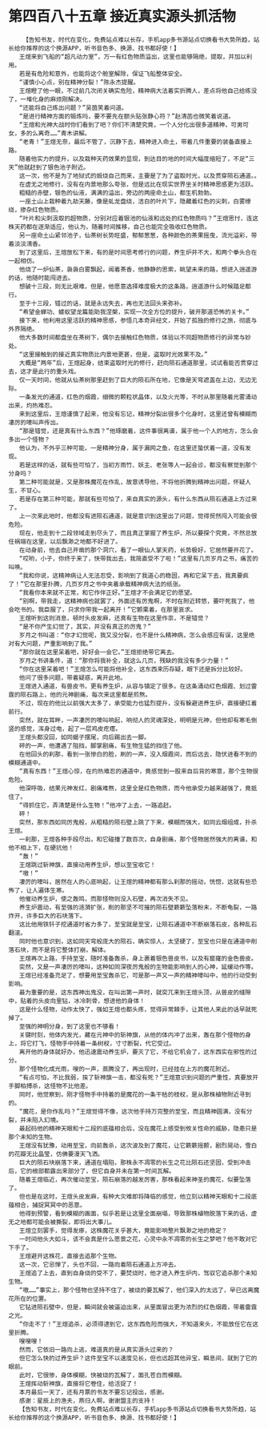 # 第四百八十五章 接近真实源头抓活物
        【告知书友，时代在变化，免费站点难以长存，手机app多书源站点切换看书大势所趋，站长给你推荐的这个换源APP，听书音色多、换源、找书都好使！】
       王煊来到飞船的“超凡动力室”，万一有红色物质溢出，这里也能够隔绝，提取，并加以利用。
       若是有危险和意外，也能将这个舱室解除，保证飞船整体安全。
       “谨慎小心点，别在精神分裂！”陈永杰提醒。
       王煊瞪了他一眼，不过前几次闭关确实危险，精神病大法着实折腾人，差点将他自己给练没了，一堆化身的麻烦刚解决。
       “还能将自己练出问题？”吴茵笑着问道。
       “是进行精神方面的锻炼吗，要不要先在额头贴张静心符？”赵清菡也微笑着说道。
       “王煊和光神大战时你们看到了吧？你们不清楚究竟，一个人分化出很多道精神，可男可女，多的么离奇……”青木讲解。
       “老青！”王煊无奈，最后不管了，沉静下去，精神进入命土，带着几件重要的装备直接上路。
       随着他实力的提升，以及栽种天药效果的显现，到达目的地的时间大幅度缩短了，不足“三天”他就赶到了银色池子附近。
       这一次，他不是为了地狱式的煅烧自己而来，主要是了为了盗取时光，以及贯穿陨石通道。。
       在虚无之地修行，没有在内景地那么夸张，但是远比在现实世界坐关时精神思感更为活跃。
       粗糙的赤壁，银色的仙液，满满的溢出，旁边的两座命土山，都生机勃勃。
       一座土山上栽种着九劫天藤，像是虬龙盘绕，洁白的叶片下，隐藏着红色的尖刺，白雾缭绕，掺杂红色物质。
       “叶片和尖刺汲取的超物质，分别对应着银池的仙液和远处的红色物质吗？”王煊思忖，连这株天药都在逐渐适应，他认为，随着时间推移，自己也能完全吸收红色物质。
       另一座命土山紧邻池子，仙茶树长势旺盛，郁郁葱葱，各种颜色的茶果摇曳，流光溢彩，带着淡淡清香。
       到了这里后，王煊放松下来，有的是时间思考修行的问题，养生炉并不大，和两个拳头合在一起相仿。
       他烧了一炉仙茶，袅袅白雾飘起，闻着茶香，他静静的思索，眺望未来的路，想进入逍遥游的话，他随时能闯进去。
       想破十三段，则无比艰难，但是，他愿意选择难度极大的这条路，逍遥游什么时候踏足都行。
       至于十三段，错过的话，就是永远失去，再也无法回头来弥补。
       “希望金蝉功、蝼蚁望龙篇能助我涅槃，实现一次全方位的提升，破开那道恐怖的关卡。”
       接下来，他利用这里活跃的精神思感，参悟几本奇异经文，开始了孤独的修行之旅，彻底与外界隔绝。
       他大多数时间都盘坐在茶树下，偶尔去接触红色物质，体验以不同超物质修行的异常与妙处。
       “这里接触到的接近真实物质比内景地更甚，但是，盗取时光效果不及。”
       大概是“两年”后，王煊起身，结束盗取时光的修行，赶向陨石通道那里，试试看能否贯穿过去，这才是此行的重头戏。
       仅一天时间，他就从仙茶树那里赶到了巨大的陨石所在地，它像是天穹遮盖在上边，无边无际。
       一条发光的通道，红色的烟霞，细微的颗粒状晶体，以及火光等，不时从那里随着光雾涌动出来，灼热难忍。
       来到这里后，王煊谨慎了起来，他没有忘记，精神分裂出很多个化身时，这里还曾有模糊而凄厉的嚎叫声传出。
       “那是错觉，还是真有什么东西？”他琢磨着，这件事很离谱，属于他一个人的地方，怎么会多出一个怪物？
       他认为，不外乎三种可能，一是精神分身，属于漏网之鱼，在这里还蛰伏着一道，没有发现。
       若是这样的话，就有些可怕了，当初方雨竹、妖主、老张等人一起会诊，都没有察觉到那个分身吗？
       第二种可能就是，又是那株魔花在作乱，故意诱导他，不将他折腾到精神出问题，怀疑人生，不甘心。
       若是存在第三种可能，那就有些可怕了，来自真实的源头，有什么东西从陨石通道上方过来了。
       上一次来此地时，他都没有进陨石通道，就是意识到这里出了问题，觉得贸然闯入可能会很危险。
       现在，他走到十二段领域走到尽头了，而且真正掌握了养生炉，所以要探个究竟，不然总放任祸端在这里，以后飘渺之地都不好进了。
       在动身前，他去自己开凿的那个洞穴，看了一眼仙人掌天药，长势极好，它居然要开花了。
       “哎哟，小子，你终于来了，快带我出去，我简直受不了啦！”这里有几页岁月之书，痛苦的叫唤。
       “我和你说，这精神病让人无法忍受，影响到了我道心的稳固，再和它呆下去，我真要疯了！”它在那里扑腾，几页岁月之书中夹着承载精神病大法的纸张。
       “我看你本来就不正常，和它作伴正好。”王煊才不会满足它的愿望。
       “别啊，带我走，这精神病也就罢了，外面还有厉鬼啊，不时在附近转悠，要吓死我了，他会吃书的。我臣服了，只求你带我一起离开！”它颤栗着，在那里哀求。
       王煊听到这则消息，顿时头皮发麻，还真有生物在这里作祟，不是错觉？
       “是不你产生幻觉了，其实，并没有真正的厉鬼？”
       岁月之书叫道：“你才幻觉呢，我又没分裂，也不是什么精神病，怎么会感应有误，这里绝对有大问题，严重影响到了我。”
       “那你就在这里呆着吧，好好会一会它。”王煊拒绝带它离去。
       岁月之书讲条件，道：“那你将我补全，就这么几页，残缺的我没有多少力量！”
       “你在这里呆着吧！”王煊怎么可能将他补全，这东西来历存疑，眼下还是拆分比较好。
       他问了很多问题，带着疑惑，离开此地。
       王煊进入通道，有兽皮书，更有养生炉，从容与镇定了很多。在这条涌动红色烟霞、划过雷霆的陨石路上，他的元神剧痛，每次来这里都是煎熬。
       不过，现在的他比以前强大太多了，承受能力也猛烈提升，没有躲避进养生炉，直接硬扛着前行。
       突然，就在耳畔，一声凄厉的嚎叫响起，响彻人的灵魂深处，明明是元神，但他却有寒毛倒竖的感觉，浑身过电，起了一层鸡皮疙瘩。
       王煊头都没回，如同蝎子摆尾，向后踢出去一脚。
       砰的一声，他遭遇了阻挡，脚掌剧痛，有生物生猛的挡住了他。
       在他回头的刹那，看到一张惨白的脸，刷的一声，没入烟霞间，而后远去，隐伏进看不到的模糊通道中。
       “真有东西！”王煊心惊，在灼热难忍的通道中，竟感觉到一股来自后背的寒意，那个生物很危险。
       他深呼吸，结果元神发红，剧痛难熬，这里全是红色物质，而今他承受力越来越强了，竟抵住了。
       “得抓住它，弄清楚是什么生物！”他冲了上去，一路追赶。
       砰！
       突然，那东西如同厉鬼般，从粗糙的陨石壁上跳了下来，模糊而强大，如同云烟组成，扑杀王煊。
       一刹那，王煊各种手段尽出，和它碰撞了数百次，自身剧痛，那个怪物居然强大的离谱，和他不相上下，在硬抗他！
       “轰！”
       王煊跳过斩神旗，直接动用养生炉，想以至宝收它！
       “嗷！”
       凄厉的嚎叫，居然在人的心底响起，让王煊的精神都有那么刹那的摇动，恍惚，这就有些恐怖了，让人遍体生寒。
       他催动养生炉，使之轰鸣，而那怪物则没入石壁，再次消失不见。
       养生炉震动，有至强的涟漪扩张，削的那坚不可摧的陨石壁簌簌坠落粉末，不断龟裂，一路炸开，许多巨大的石块落下。
       这比他用铁钎子挖通道时省力多了，至宝就是至宝，让陨石通道中不断崩落石皮，各种乱石翻滚。
       同时他也意识到，这如同天穹般庞大的陨石，确实惊人，太坚硬了，至宝也只是在通道中削落石块，而不是将它整体打崩，解体。
       王煊再次上路，手持至宝，随时准备轰杀，身上裹着银色兽皮书，以及有窟窿的金色兽皮。
       突然，又是一声凄厉的嚎叫，这种如同深夜厉鬼般的生物能影响到人的心神，延缓动作等。
       王煊已经准备充足了，想要用至宝轰杀它，可是那一声又一声的精神嚎叫中，他的行动受到影响。
       最为重要的是，这东西神出鬼没，在叫出第一声时，就突兀来到王煊头顶，从兽皮的缝隙中，贴着的头皮向里钻，冰冷刺骨，想进他的身体！
       这是什么怪物，动作太快了，强如王煊也都头疼，觉得异常棘手，让其他人来此的话早就死掉了。
       至强的神明分身，到了这里也不够看！
       关键时刻，他体内发光，藏在元神中的斩神旗，从他的体内冲了出来，轰在那个怪物的身上，将它打飞，怪物手中持着一条树杈，寸寸断裂，代它受过。
       离开他的身体就好办，他迅速震动养生炉，要灭了它，不给它机会了，这东西实在邪性的过分。
       那个怪物化成光雨，嗖的一声，蒸腾没了，再出现时，已经挂在上方的魔花附近。
       “有点可怕，不比我弱，挨了斩神旗一击，都没有死？”王煊意识到问题的严重性，真要放开手脚柏搏杀，这怪物不比他差。
       同时，他觉察到，刚才怪物手中持着的是魔花的一条干枯的枝杈，是从那株植物附近寻到的。
       “魔花，是你作乱吗？”王煊觉得不像，这次他手持万完整的至宝，而且精神圆满，没有分裂，并未陷入幻境。
       最起码他的精神天眼和十二段的底蕴相合后，没在魔花上感受到攸关性命的威胁，隐患只是那个未知的生物。
       王煊没有犹豫，动用至宝，向前轰杀，这次波及到了魔花，让它簌簌摇颤，剧烈晃动，雪白的花瓣无比晶莹，仿佛要漫天飞洒。
       巨大的陨石块崩落下来，通道在塌陷，那株永不凋零的长生之花比陨石还坚固，受到冲击后，它的根部都露出来部分了，但它自身并未在第一时间瓦解。
       随着王煊临近，再次催动至宝，陨石崩落的越发厉害，那株看起来神圣的魔花，似要坠落了。
       但也是在这时，王煊头皮发麻，有种大灾难即将降临的感觉，他立刻以精神天眼和十二段底蕴相合，捕捉冥冥中的恶意。
       他得到预警，看到模糊的画面，似乎若是让这里全面崩塌，导致那株植物脱落下来的话，虚无之地都可能会被撕裂，即将出大事儿。
       王煊立刻罢手，觉得发瘆，这株魔花关乎甚大，竟能影响整片飘渺之地的稳定？
       一时间他头大如斗，该不会真是什么愿景之花，心灵中永不凋零的长生之梦吧？他不敢对它下手了。
       王煊避开这株花，直接去追那个生物。
       这一次，它忌惮了，头也不回，一路向着陨石通道上方冲去。
       王煊追了上去，直到自身烧的受不了，要焚烧时，他才进入养生炉内，驾驭它追杀那个未知生物。
       “嗷……”事实上，那个怪物也坚持不住了，被烧的要瓦解了，他们深入的太远了，早已远离魔花所在的位置。
       它钻进陨石壁中，但是，瞬间就会被逼迫出来，从里面冒出更为浓烈的红色烟霞，带着雷霆之光。
       “你走不了！”王煊追杀，必须得逮到它，这东西危险而强大，不知道来头，不能放任它在这里折腾。
       嗖嗖嗖！
       然而，它依旧一路向上逃，难道真的是从真实源头过来的？
       但它怎么快的过养生炉？这件至宝不以速度见长，但也远超其他异宝，瞬息间，就到了它的眼前。
       此时，它很惨，身体模糊，快被烧的瓦解了，面孔苍白而模糊。
       王煊挥动斩神旗，直接将它卷住，给活捉了！
       本月最后一天了，还有月票的书友不要忘记投出，感谢。
       感谢：星辰上的渔夫，燕归人啊，谢谢盟主的支持！
       【告知书友，时代在变化，免费站点难以长存，手机app多书源站点切换看书大势所趋，站长给你推荐的这个换源APP，听书音色多、换源、找书都好使！】